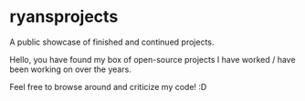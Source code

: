 # ryansprojects
A public showcase of finished and continued projects.

Hello, you have found my box of open-source projects I have worked / have been working on over the years.

Feel free to browse around and criticize my code! :D
